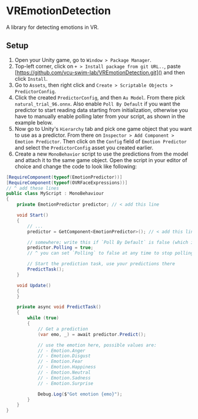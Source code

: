 
# VREmotionDetection

A library for detecting emotions in VR.

## Setup

1. Open your Unity game, go to `Window > Package Manager`.
2. Top-left corner, click on `+ > Install package from git URL..`, paste [https://github.com/vcu-swim-lab/VREmotionDetection.git]() and then click `Install`.
3. Go to `Assets`, then right click and `Create > Scriptable Objects > PredictorConfig`.
4. Click the created `PredictorConfig`, and then `Au Model`. From there pick `natural_trial_96.onnx`. Also enable `Poll By Default` if you want the predictor to start reading data starting from initialization, otherwise you have to manually enable polling later from your script, as shown in the example below.
5. Now go to Unity's `Hierarchy` tab and pick one game object that you want to use as a predictor. From there on `Inspector > Add Component > Emotion Predictor`. Then click on the `Config` field of `Emotion Predictor` and select the `PredictorConfig` asset you created earlier.
6. Create a new `MonoBehavior` script to use the predictions from the model and attach it to the same game object. Open the script in your editor of choice and change the code to look like following:
```cs
[RequireComponent(typeof(EmotionPredictor))]
[RequireComponent(typeof(OVRFaceExpressions))]
// ^ add these lines
public class MyScript : MonoBehaviour
{
    private EmotionPredictor predictor; // < add this line

    void Start()
    {
        // ...
        predictor = GetComponent<EmotionPredictor>(); // < add this line

        // somewhere; write this if `Poll By Default` is false (which is the default value)
        predictor.Polling = true;
        // ^ you can set `Polling` to false at any time to stop polling data, eg. between scene transitions

        // Start the prediction task, use your predictions there
        PredictTask();
    }

    void Update()
    {
    }

    private async void PredictTask()
    {
        while (true)
        {
            // Get a prediction
            (var emo, _) = await predictor.Predict();

            // use the emotion here, possible values are:
            // - Emotion.Anger
            // - Emotion.Disgust
            // - Emotion.Fear
            // - Emotion.Happiness
            // - Emotion.Neutral
            // - Emotion.Sadness
            // - Emotion.Surprise

            Debug.Log($"Got emotion {emo}");
        }
    }
}
```
